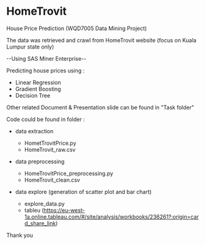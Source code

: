 # HomeTrovit
House Price Prediction (WQD7005 Data Mining Project)

The data was retrieved and crawl from HomeTrovit website (focus on Kuala Lumpur state only)

--Using SAS Miner Enterprise--

Predicting house prices using :
   - Linear Regression
   - Gradient Boosting 
   - Decision Tree
   
Other related Document & Presentation slide can be found in "Task folder"

Code could be found in folder :

   - data extraction
      - HometTrovitPrice.py
      - HomeTrovit_raw.csv

   - data preprocessing
      - HomeTrovitPrice_preprocessing.py
      - HomeTrovit_clean.csv

   - data explore (generation of scatter plot and bar chart)
      - explore_data.py
      - tableu (https://eu-west-1a.online.tableau.com/#/site/analysis/workbooks/236261?:origin=card_share_link)

Thank you

